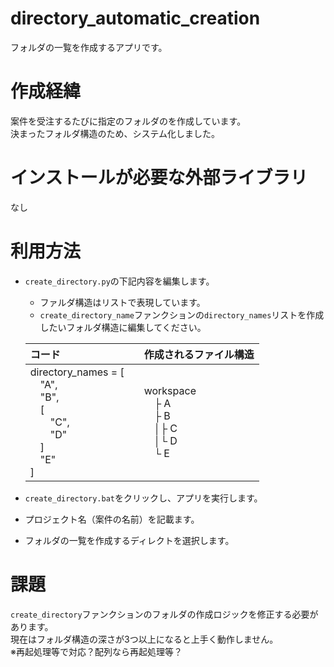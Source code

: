 # directory_automatic_creation
フォルダの一覧を作成するアプリです。

# 作成経緯
案件を受注するたびに指定のフォルダのを作成しています。  
決まったフォルダ構造のため、システム化しました。

# インストールが必要な外部ライブラリ
なし
 
# 利用方法
- ``create_directory.py``の下記内容を編集します。
    - ファルダ構造はリストで表現しています。
    - ``create_directory_name``ファンクションの``directory_names``リストを作成したいフォルダ構造に編集してください。
    
    | コード | 作成されるファイル構造 |
    | :---   | :--- |
    |directory_names = [　 <br>　"A",<br>　"B",<br>　[<br>　　"C",<br>　　"D"<br>　] <br>　"E" <br>    ] |workspace<br>　├ A<br>　├ B<br>　│├ C<br>　│└ D<br>　└ E<br>|
- ``create_directory.bat``をクリックし、アプリを実行します。
- プロジェクト名（案件の名前）を記載ます。
- フォルダの一覧を作成するディレクトを選択します。

 
# 課題
``create_directory``ファンクションのフォルダの作成ロジックを修正する必要があります。  
現在はフォルダ構造の深さが3つ以上になると上手く動作しません。  
※再起処理等で対応？配列なら再起処理等？
